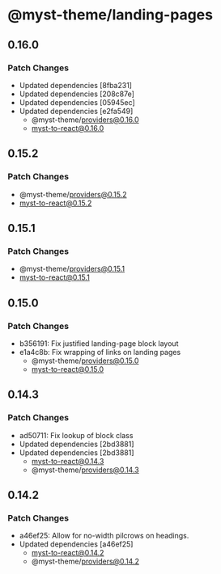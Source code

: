 # @myst-theme/landing-pages

## 0.16.0

### Patch Changes

- Updated dependencies [8fba231]
- Updated dependencies [208c87e]
- Updated dependencies [05945ec]
- Updated dependencies [e2fa549]
  - @myst-theme/providers@0.16.0
  - myst-to-react@0.16.0

## 0.15.2

### Patch Changes

- @myst-theme/providers@0.15.2
- myst-to-react@0.15.2

## 0.15.1

### Patch Changes

- @myst-theme/providers@0.15.1
- myst-to-react@0.15.1

## 0.15.0

### Patch Changes

- b356191: Fix justified landing-page block layout
- e1a4c8b: Fix wrapping of links on landing pages
  - @myst-theme/providers@0.15.0
  - myst-to-react@0.15.0

## 0.14.3

### Patch Changes

- ad50711: Fix lookup of block class
- Updated dependencies [2bd3881]
- Updated dependencies [2bd3881]
  - myst-to-react@0.14.3
  - @myst-theme/providers@0.14.3

## 0.14.2

### Patch Changes

- a46ef25: Allow for no-width pilcrows on headings.
- Updated dependencies [a46ef25]
  - myst-to-react@0.14.2
  - @myst-theme/providers@0.14.2
